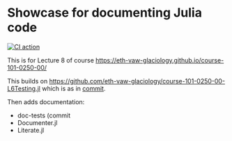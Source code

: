 # Showcase for documenting Julia code

[![CI action](https://github.com/eth-vaw-glaciology/course-101-0250-00-L8Documentation.jl/actions/workflows/CI.yml/badge.svg)](https://github.com/eth-vaw-glaciology/course-101-0250-00-L8Documentation.jl/actions/workflows/CI.yml)

This is for Lecture 8 of course
https://eth-vaw-glaciology.github.io/course-101-0250-00/

This builds on
https://github.com/eth-vaw-glaciology/course-101-0250-00-L6Testing.jl
which is as in [commit](https://github.com/eth-vaw-glaciology/course-101-0250-00-L8Documentation.jl/tree/as-course-101-0250-00-L6Testing.jl).

Then adds documentation:
- doc-tests (commit
- Documenter.jl
- Literate.jl
